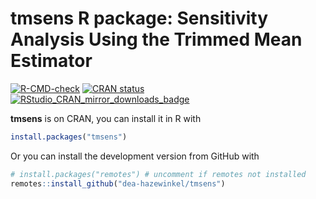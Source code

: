# tmsens R package: Sensitivity Analysis Using the Trimmed Mean Estimator

 <!-- badges: start -->
  [![R-CMD-check](https://github.com/dea-hazewinkel/tmsens/actions/workflows/R-CMD-check.yaml/badge.svg)](https://github.com/dea-hazewinkel/tmsens/actions/workflows/R-CMD-check.yaml)
  [![CRAN status](https://www.r-pkg.org/badges/version/tmsens)](https://cran.r-project.org/package=tmsens)
  [![RStudio_CRAN_mirror_downloads_badge](http://cranlogs.r-pkg.org/badges/grand-total/tmsens?color=blue)](https://CRAN.R-project.org/package=tmsens)
 <!-- badges: end -->

**tmsens** is on CRAN, you can install it in R with
```r
install.packages("tmsens")
```

Or you can install the development version from GitHub with
```r
# install.packages("remotes") # uncomment if remotes not installed
remotes::install_github("dea-hazewinkel/tmsens")
```
